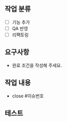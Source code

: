 ## 작업 분류

- [ ] 기능 추가
- [ ] QA 반영
- [ ] 리팩토링

## 요구사항

- 완료 조건을 작성해 주세요.

## 작업 내용

- close #이슈번호

## 테스트

<!-- 시연영상, 복잡한 로직의 경우 테스트 코드 등 -->
